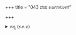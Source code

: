 +++
title = "043 ದೇಹ ಕೀರ್ತಿಗಳೊಳಗೆ"

+++

<details><summary>ಗದ್ಯ (ಕ.ಗ.ಪ) </summary>

43. ದೇಹ ಮತ್ತು ಕೀರ್ತಿಗಳಲ್ಲಿ ಶಾಶ್ವತವಾಗಿ ನಿಲ್ಲುವುದು ದೇಹವೋ, ಕೀರ್ತಿಯೋ ? ಕೃಷ್ಣನೇ... ಬೇಕಾದುದನ್ನು ಅಪ್ಪಣೆ ಮಾಡಿದರೆ ಮಾಡುವುದಿಲ್ಲ. ಏನು ಮಾಡಬೇಕೆಂಬುದನ್ನು ನಾನೇ ಬಲ್ಲೆ. ಮೋಸದಿಂದ ಬದುಕಿ ಉಳಿಯಲು ಪ್ರಯತ್ನಿಸುವ ಧರ್ಮದ್ರೋಹಿ ತಾನಲ್ಲ. ಇನ್ನು ನನ್ನ ಸಾಹಸವನ್ನು ನೋಡು ಎನ್ನುತ್ತಾ ಅಮಲಾಸ್ತ್ರಕ್ಕೆ ಎದುರಾಗಿ ಆಯುಧಧಾರಿಯಾಗಿ ಹೊರಟನು.
</details>

